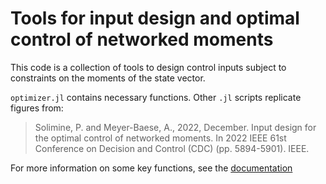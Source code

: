 # Tools for input design and optimal control of networked moments

This code is a collection of tools to design control inputs subject to constraints on the moments of the state vector.

`optimizer.jl` contains necessary functions. Other `.jl` scripts replicate figures from:

>Solimine, P. and Meyer-Baese, A., 2022, December. Input design for the optimal control of networked moments. In 2022 IEEE 61st Conference on Decision and Control (CDC) (pp. 5894-5901). IEEE.

For more information on some key functions, see the [documentation](/doc.md)
